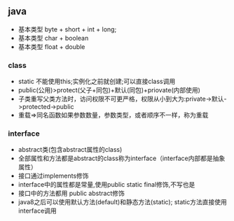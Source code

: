 ## java
* 基本类型 byte + short + int + long;
* 基本类型 char + boolean 
* 基本类型 float + double
### class 
* static 不能使用this;实例化之前就创建;可以直接class调用
* public(公用)>protect(父子+同包)+默认(同包)+priovate(内部使用)
* 子类重写父类方法时，访问权限不可更严格，权限从小到大为:private->默认->protected->public
* 重载=>同名函数如果参数数量，参数类型，或者顺序不一样，称为重载
### interface 
* abstract类(包含abstract属性的class)
* 全部属性和方法都是abstract的class称为interface（interface内部都是抽象属性）
* 接口通过implements修饰
* interface中的属性都是常量,使用public static final修饰,不写也是
* 接口中的方法都用 public abstract修饰
* java8之后可以使用默认方法(default)和静态方法(static); static方法直接使用interface调用
